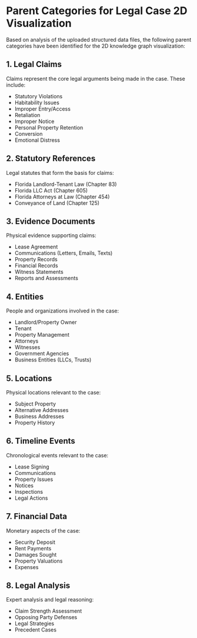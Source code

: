 # Parent Categories for Legal Case 2D Visualization

Based on analysis of the uploaded structured data files, the following parent categories have been identified for the 2D knowledge graph visualization:

## 1. Legal Claims
Claims represent the core legal arguments being made in the case. These include:
- Statutory Violations
- Habitability Issues
- Improper Entry/Access
- Retaliation
- Improper Notice
- Personal Property Retention
- Conversion
- Emotional Distress

## 2. Statutory References
Legal statutes that form the basis for claims:
- Florida Landlord-Tenant Law (Chapter 83)
- Florida LLC Act (Chapter 605)
- Florida Attorneys at Law (Chapter 454)
- Conveyance of Land (Chapter 125)

## 3. Evidence Documents
Physical evidence supporting claims:
- Lease Agreement
- Communications (Letters, Emails, Texts)
- Property Records
- Financial Records
- Witness Statements
- Reports and Assessments

## 4. Entities
People and organizations involved in the case:
- Landlord/Property Owner
- Tenant
- Property Management
- Attorneys
- Witnesses
- Government Agencies
- Business Entities (LLCs, Trusts)

## 5. Locations
Physical locations relevant to the case:
- Subject Property
- Alternative Addresses
- Business Addresses
- Property History

## 6. Timeline Events
Chronological events relevant to the case:
- Lease Signing
- Communications
- Property Issues
- Notices
- Inspections
- Legal Actions

## 7. Financial Data
Monetary aspects of the case:
- Security Deposit
- Rent Payments
- Damages Sought
- Property Valuations
- Expenses

## 8. Legal Analysis
Expert analysis and legal reasoning:
- Claim Strength Assessment
- Opposing Party Defenses
- Legal Strategies
- Precedent Cases
